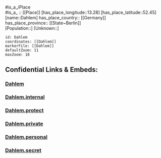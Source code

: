 ﻿---
location: [52.45,13.28] 
mapzoom: [7,12] 
mapmarker: city 
type: City
tags:
- geo/City


SpocWebEntityId: 29701
isDeleted: false
confidential: public

---
#is_a_/Place  
#is_a_ :: [[Place]] 
[has_place_longitude::13.28] 
[has_place_latitude::52.45] 
[name::Dahlem] 
has_place_country:: [[Germany]]  
has_place_province:: [[State~Berlin]]  
[Population::] 
[Unknown::] 


```leaflet
id: Dahlem
coordinates: [[Dahlem]] 
markerFile: [[Dahlem]] 
defaultZoom: 11 
maxZoom: 18
```


## Confidential Links & Embeds: 

### [Dahlem](/_public/Earth/Continent/Europe/Europe~Central/Germany/Germany~West/State~Berlin/cities~Berlin/Dahlem.md) 

### [Dahlem.internal](/_internal/Earth/Continent/Europe/Europe~Central/Germany/Germany~West/State~Berlin/cities~Berlin/Dahlem.internal.md) 

### [Dahlem.protect](/_protect/Earth/Continent/Europe/Europe~Central/Germany/Germany~West/State~Berlin/cities~Berlin/Dahlem.protect.md) 

### [Dahlem.private](/_private/Earth/Continent/Europe/Europe~Central/Germany/Germany~West/State~Berlin/cities~Berlin/Dahlem.private.md) 

### [Dahlem.personal](/_personal/Earth/Continent/Europe/Europe~Central/Germany/Germany~West/State~Berlin/cities~Berlin/Dahlem.personal.md) 

### [Dahlem.secret](/_secret/Earth/Continent/Europe/Europe~Central/Germany/Germany~West/State~Berlin/cities~Berlin/Dahlem.secret.md) 
